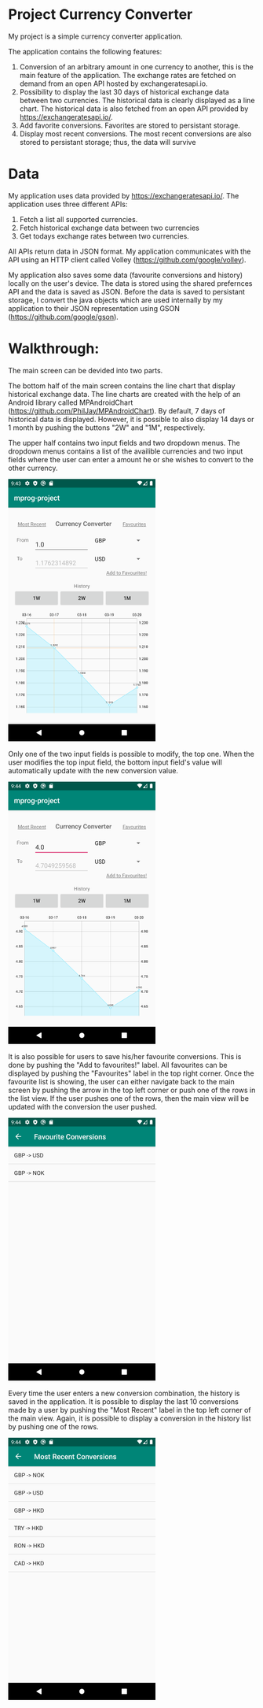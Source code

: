 # Project Currency Converter

My project is a simple currency converter application.  

The application contains the following features:
1. Conversion of an arbitrary amount in one currency to another, this is the main feature of the application. The exchange rates are fetched on demand from an open API hosted by exchangeratesapi.io. 
2. Possibility to display the last 30 days of historical exchange data between two currencies. The historical data is clearly displayed as a line chart. The historical data is also fetched from an open API provided by https://exchangeratesapi.io/.
3. Add favorite conversions. Favorites are stored to persistant storage. 
4. Display most recent conversions. The most recent conversions are also stored to persistant storage; thus, the data will survive 


# Data

My application uses data provided by https://exchangeratesapi.io/. The application uses three different APIs:

1. Fetch a list all supported currencies.
2. Fetch historical exchange data between two currencies
3. Get todays exchange rates between two currencies.

All APIs return data in JSON format. My application communicates with the API using an HTTP client called Volley (https://github.com/google/volley).


My application also saves some data (favourite conversions and history) locally on the user's device. The data is stored using the shared prefernces API and the data is saved as JSON. Before the data is saved to persistant storage, I convert the java objects which are used internally by my application to their JSON representation using GSON (https://github.com/google/gson).

# Walkthrough:

The main screen can be devided into two parts. 

The bottom half of the main screen contains the line chart that display historical exchange data. The line charts are created with the help of an Android library called MPAndroidChart (https://github.com/PhilJay/MPAndroidChart). By default, 7 days of historical data is displayed. However, it is possible to also display 14 days or 1 month by pushing the buttons "2W" and "1M", respectively.  

The upper half contains two input fields and two dropdown menus. The dropdown menus contains a list of the availible currencies and two input fields where the user can enter a amount he or she wishes to convert to the other currency.

<img src="./images/home.png" alt="drawing" width="300"/>


Only one of the two input fields is possible to modify, the top one. When the user modifies the top input field, the bottom input field's value will automatically update with the new conversion value. 

<img src="./images/change_input.png" alt="drawing" width="300"/>

It is also possible for users to save his/her favourite conversions. This is done by pushing the "Add to favourites!" label. All favourites can be displayed by pushing the "Favourites" label in the top right corner. Once the favourite list is showing, the user can either navigate back to the main screen by pushing the arrow in the top left corner or push one of the rows in the list view. If the user pushes one of the rows, then the main view will be updated with the conversion the user pushed. 

<img src="./images/favourites.png" alt="drawing" width="300"/>


Every time the user enters a new conversion combination, the history is saved in the application. It is possible to display the last 10 conversions made by a user by pushing the "Most Recent" label in the top left corner of the main view. Again, it is possible to display a conversion in the history list by pushing one of the rows.

<img src="./images/recent.png" alt="drawing" width="300"/>

